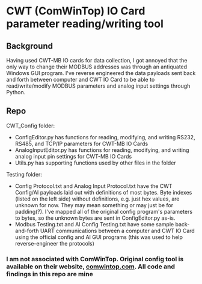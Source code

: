 # CWT (ComWinTop) IO Card parameter reading/writing tool
## Background
Having used CWT-MB IO cards for data collection, I got annoyed that the only way to change their MODBUS addresses was through an antiquated Windows GUI program.
I've reverse engineered the data payloads sent back and forth between computer and CWT IO Card to be able to read/write/modify MODBUS parameters and analog input settings through Python.

## Repo
CWT_Config folder:
- ConfigEditor.py has functions for reading, modifying, and writing RS232, RS485, and TCP/IP parameters for CWT-MB IO Cards
- AnalogInputEditor.py has functions for reading, modifying, and writing analog input pin settings for CWT-MB IO Cards
- Utils.py has supporting functions used by other files in the folder 

Testing folder:
- Config Protocol.txt and Analog Input Protocol.txt have the CWT Config/AI payloads laid out with definitions of most bytes.  Byte indexes (listed on the left side) without definitions, e.g. just hex values, are unknown for now.  They may mean something or may just be for padding(?).  I've mapped all of the original config program's parameters to bytes, so the unknown bytes are sent in ConfigEditor.py as-is.
- Modbus Testing.txt and AI Config Testing.txt have some sample back-and-forth UART communications between a computer and CWT IO Card using the official config and AI GUI programs (this was used to help reverse-engineer the protocols)

### I am not associated with ComWinTop.  Original config tool is available on their website, [comwintop.com](http://www.comwintop.com/index.php?s=index/category/index&id=142).  All code and findings in this repo are mine